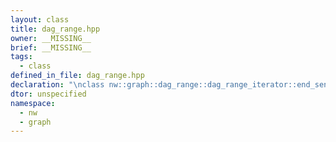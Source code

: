 ```yaml
---
layout: class
title: dag_range.hpp
owner: __MISSING__
brief: __MISSING__
tags:
  - class
defined_in_file: dag_range.hpp
declaration: "\nclass nw::graph::dag_range::dag_range_iterator::end_sentinel_type;"
dtor: unspecified
namespace:
  - nw
  - graph
---
```

